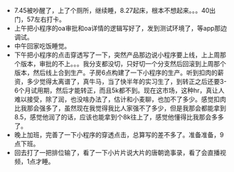 + 7.45被吵醒了，上了个厕所，继续睡，8.27起床，根本不想起来。。。40出门，57左右打卡。
+ 上午把小程序的oa审批和oa详情的逻辑写好了，发到测试环境了，等app那边调试。
+ 中午回家吃饭睡觉。
+ 下午把小程序的点击穿透写了一下，突然产品那边说小程序要上线，上上周那个版本，审批的不上。。。我分支都没切，只好切一个分支然后回滚到上周那个版本，然后线上合到生产。子房6点构建了一下小程序的生产。听到扣肉的薪资，多少觉得太离谱了，真牛马，当了快半年的实习生了，到转正之后还要3-6个月试用期，然后才能转正，而且5k都不到。现在这市场，这种hr，真让人难以接受，除了润，也没啥办法了，估计和小麦聊，也加不了多少。感觉扣肉比我那会强多了，虽然现在我觉得我比人家强不了多少，但是我那会都能拿到8.5，感觉他润了的话，应该也能拿到个8k往上了，感觉他懂得比我那会多多了。
+ 晚上加班，完善了一下小程序的穿透点击，总算写的差不多了。准备准备，9点下班。
+ 回去打了一把排位输了，看了一下小片片说大片的唐朝诡事录，看了会直播视频，1点才睡。


